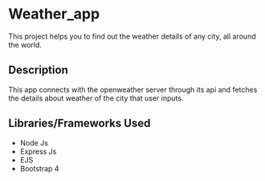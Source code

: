 # Weather_app
This project helps you to find out the weather details of any city, all around the world.

## Description
This app connects with the openweather server through its api and fetches the details about weather of the city that user inputs.

## Libraries/Frameworks Used
- Node Js
- Express Js
- EJS
- Bootstrap 4
